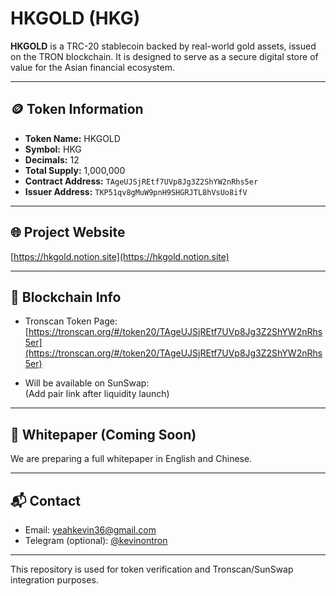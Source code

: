 # HKGOLD (HKG)

**HKGOLD** is a TRC-20 stablecoin backed by real-world gold assets, issued on the TRON blockchain. It is designed to serve as a secure digital store of value for the Asian financial ecosystem.

---

## 🪙 Token Information

- **Token Name:** HKGOLD  
- **Symbol:** HKG  
- **Decimals:** 12  
- **Total Supply:** 1,000,000  
- **Contract Address:** `TAgeUJSjREtf7UVp8Jg3Z2ShYW2nRhs5er`  
- **Issuer Address:** `TKP51qv8gMuW9pnH9SHGRJTL8hVsUo8ifV`  

---

## 🌐 Project Website
[https://hkgold.notion.site](https://hkgold.notion.site)

---

## 🔗 Blockchain Info

- Tronscan Token Page:  
  [https://tronscan.org/#/token20/TAgeUJSjREtf7UVp8Jg3Z2ShYW2nRhs5er](https://tronscan.org/#/token20/TAgeUJSjREtf7UVp8Jg3Z2ShYW2nRhs5er)

- Will be available on SunSwap:  
  (Add pair link after liquidity launch)

---

## 📄 Whitepaper (Coming Soon)
We are preparing a full whitepaper in English and Chinese.

---

## 📬 Contact

- Email: yeahkevin36@gmail.com
- Telegram (optional): [@kevinontron](https://t.me/kevinontron)

---

This repository is used for token verification and Tronscan/SunSwap integration purposes.
